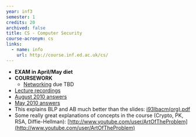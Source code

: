 ```yaml
---
year: inf3
semester: 1
credits: 20
archived: false
title: CS - Computer Security
course-acronym: cs
links:
  - name: info
    url: http://course.inf.ed.ac.uk/cs/
---
```


- **EXAM in April/May diet**
- **COURSEWORK**
  - [Networking](http://www.inf.ed.ac.uk/teaching/courses/cs/1718/pracs/networking-cw.pdf) due TBD
- [Lecture recordings](https://echo360.org.uk/section/25caf1e5-172e-424e-8490-d6bb4a93b904/home) 
- [August 2010 answers](http://mess.ninjalith.com/cs/exams/2010_resit)
- [May 2010 answers](https://docs.google.com/document/d/1u0d0ybDWt_V0Of9sZMqxwg1tyuVzsdKAkrx6Wq31FK8/edit?usp=sharing)
- This explains BLP and AB much better than the slides: [i93lbacm(org).pdf](http://profsandhu.com/journals/computer/i93lbacm(org).pdf)
- Some really great explanations of concepts in the course (Crypto, PK, RSA, Diffie-Hellman): [http://www.youtube.com/user/ArtOfTheProblem](http://www.youtube.com/user/ArtOfTheProblem)
